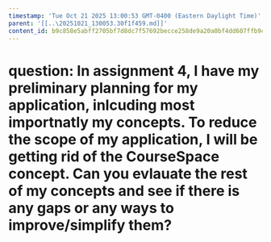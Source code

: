 ```yaml
---
timestamp: 'Tue Oct 21 2025 13:00:53 GMT-0400 (Eastern Daylight Time)'
parent: '[[..\20251021_130053.30f1f459.md]]'
content_id: b9c858e5abff2705bf7d8dc7f57692becce258de9a20a0bf4dd607ffb9cf3b0b
---
```


# question: In assignment 4, I have my preliminary planning for my application, inlcuding most importnatly my concepts. To reduce the scope of my application, I will be getting rid of the CourseSpace concept. Can you evlauate the rest of my concepts and see if there is any gaps or any ways to improve/simplify them?
